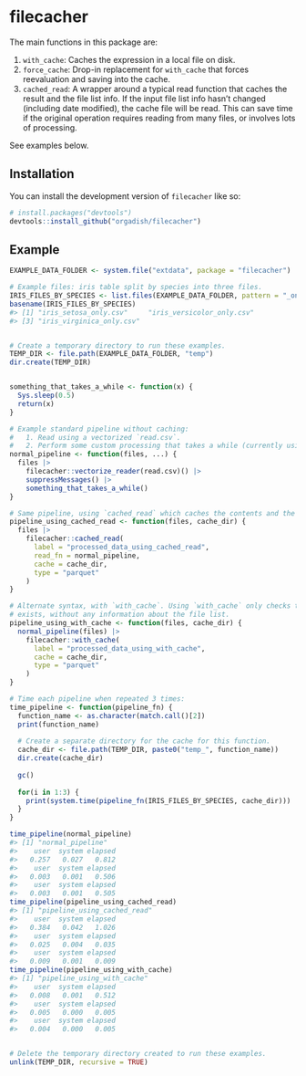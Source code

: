 
<!-- README.md is generated from README.Rmd. Please edit that file -->

# filecacher

<!-- badges: start -->
<!-- badges: end -->

The main functions in this package are:

1.  `with_cache`: Caches the expression in a local file on disk.
2.  `force_cache`: Drop-in replacement for `with_cache` that forces
    reevaluation and saving into the cache.
3.  `cached_read`: A wrapper around a typical read function that caches
    the result and the file list info. If the input file list info
    hasn’t changed (including date modified), the cache file will be
    read. This can save time if the original operation requires reading
    from many files, or involves lots of processing.

See examples below.

## Installation

You can install the development version of `filecacher` like so:

``` r
# install.packages("devtools")
devtools::install_github("orgadish/filecacher")
```

## Example

``` r
EXAMPLE_DATA_FOLDER <- system.file("extdata", package = "filecacher")

# Example files: iris table split by species into three files.
IRIS_FILES_BY_SPECIES <- list.files(EXAMPLE_DATA_FOLDER, pattern = "_only[.]csv$", full.names = TRUE)
basename(IRIS_FILES_BY_SPECIES)
#> [1] "iris_setosa_only.csv"     "iris_versicolor_only.csv"
#> [3] "iris_virginica_only.csv"


# Create a temporary directory to run these examples.
TEMP_DIR <- file.path(EXAMPLE_DATA_FOLDER, "temp")
dir.create(TEMP_DIR)


something_that_takes_a_while <- function(x) {
  Sys.sleep(0.5)
  return(x)
}

# Example standard pipeline without caching: 
#   1. Read using a vectorized `read.csv`.
#   2. Perform some custom processing that takes a while (currently using sleep as an example).
normal_pipeline <- function(files, ...) {
  files |> 
    filecacher::vectorize_reader(read.csv)() |> 
    suppressMessages() |>
    something_that_takes_a_while()
}

# Same pipeline, using `cached_read` which caches the contents and the file info for checking later:
pipeline_using_cached_read <- function(files, cache_dir) {
  files |> 
    filecacher::cached_read(
      label = "processed_data_using_cached_read",
      read_fn = normal_pipeline, 
      cache = cache_dir,
      type = "parquet"
    )
}

# Alternate syntax, with `with_cache`. Using `with_cache` only checks that the cache file
# exists, without any information about the file list.
pipeline_using_with_cache <- function(files, cache_dir) {
  normal_pipeline(files) |> 
    filecacher::with_cache(
      label = "processed_data_using_with_cache",
      cache = cache_dir,
      type = "parquet"
    )
}

# Time each pipeline when repeated 3 times:
time_pipeline <- function(pipeline_fn) {
  function_name <- as.character(match.call()[2])
  print(function_name)
  
  # Create a separate directory for the cache for this function.
  cache_dir <- file.path(TEMP_DIR, paste0("temp_", function_name))
  dir.create(cache_dir)
  
  gc()
  
  for(i in 1:3) {
    print(system.time(pipeline_fn(IRIS_FILES_BY_SPECIES, cache_dir)))
  }
}

time_pipeline(normal_pipeline)
#> [1] "normal_pipeline"
#>    user  system elapsed 
#>   0.257   0.027   0.812 
#>    user  system elapsed 
#>   0.003   0.001   0.506 
#>    user  system elapsed 
#>   0.003   0.001   0.505
time_pipeline(pipeline_using_cached_read)
#> [1] "pipeline_using_cached_read"
#>    user  system elapsed 
#>   0.384   0.042   1.026 
#>    user  system elapsed 
#>   0.025   0.004   0.035 
#>    user  system elapsed 
#>   0.009   0.001   0.009
time_pipeline(pipeline_using_with_cache)
#> [1] "pipeline_using_with_cache"
#>    user  system elapsed 
#>   0.008   0.001   0.512 
#>    user  system elapsed 
#>   0.005   0.000   0.005 
#>    user  system elapsed 
#>   0.004   0.000   0.005


# Delete the temporary directory created to run these examples.
unlink(TEMP_DIR, recursive = TRUE)
  
```

